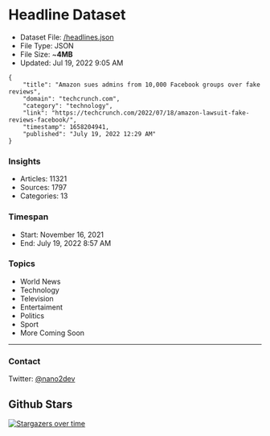 # Headline Dataset

- Dataset File: [/headlines.json](https://raw.githubusercontent.com/fwd/news/master/headlines.json) 
- File Type: JSON
- File Size: ~**4MB**
- Updated: Jul 19, 2022 9:05 AM

```
{
    "title": "Amazon sues admins from 10,000 Facebook groups over fake reviews",
    "domain": "techcrunch.com",
    "category": "technology",
    "link": "https://techcrunch.com/2022/07/18/amazon-lawsuit-fake-reviews-facebook/",
    "timestamp": 1658204941,
    "published": "July 19, 2022 12:29 AM"
}
```

### Insights

- Articles: 11321
- Sources: 1797
- Categories: 13

### Timespan

- Start: November 16, 2021
- End: July 19, 2022 8:57 AM

### Topics

- World News
- Technology
- Television
- Entertaiment
- Politics
- Sport
- More Coming Soon

---

### Contact 

Twitter: [@nano2dev](https://twitter.com/nano2dev)

## Github Stars

[![Stargazers over time](https://starchart.cc/fwd/news.svg)](https://starchart.cc/fwd/news)
	